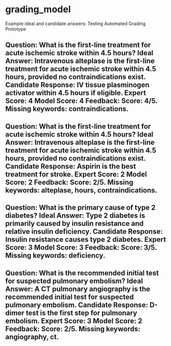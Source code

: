 # grading_model

Example ideal and candidate answers:
Testing Automated Grading Prototype

Question: What is the first-line treatment for acute ischemic stroke within 4.5 hours?
Ideal Answer: Intravenous alteplase is the first-line treatment for acute ischemic stroke within 4.5 hours, provided no contraindications exist.
Candidate Response: IV tissue plasminogen activator within 4.5 hours if eligible.
Expert Score: 4
Model Score: 4
Feedback: Score: 4/5. Missing keywords: contraindications.
--------------------------------------------------------------------------------
Question: What is the first-line treatment for acute ischemic stroke within 4.5 hours?
Ideal Answer: Intravenous alteplase is the first-line treatment for acute ischemic stroke within 4.5 hours, provided no contraindications exist.
Candidate Response: Aspirin is the best treatment for stroke.
Expert Score: 2
Model Score: 2
Feedback: Score: 2/5. Missing keywords: alteplase, hours, contraindications.
--------------------------------------------------------------------------------
Question: What is the primary cause of type 2 diabetes?
Ideal Answer: Type 2 diabetes is primarily caused by insulin resistance and relative insulin deficiency.
Candidate Response: Insulin resistance causes type 2 diabetes.
Expert Score: 3
Model Score: 3
Feedback: Score: 3/5. Missing keywords: deficiency.
--------------------------------------------------------------------------------
Question: What is the recommended initial test for suspected pulmonary embolism?
Ideal Answer: A CT pulmonary angiography is the recommended initial test for suspected pulmonary embolism.
Candidate Response: D-dimer test is the first step for pulmonary embolism.
Expert Score: 3
Model Score: 2
Feedback: Score: 2/5. Missing keywords: angiography, ct.
--------------------------------------------------------------------------------
